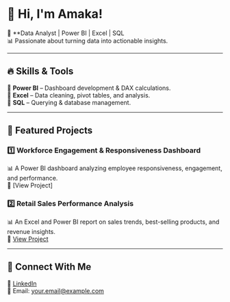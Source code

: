 # 👋 Hi, I'm Amaka!  

🎯 **Data Analyst | Power BI | Excel | SQL  
📊 Passionate about turning data into actionable insights.   

---

## 🔥 **Skills & Tools**  
🔹 **Power BI** – Dashboard development & DAX calculations.  
🔹 **Excel** – Data cleaning, pivot tables, and analysis.  
🔹 **SQL** – Querying & database management.  
 

---

## 📌 **Featured Projects**  
### **1️⃣ Workforce Engagement & Responsiveness Dashboard**  
📊 A Power BI dashboard analyzing employee responsiveness, engagement, and performance.  
🔗 [View Project]  

### **2️⃣ Retail Sales Performance Analysis**  
📊 An Excel and Power BI report on sales trends, best-selling products, and revenue insights.  
🔗 [View Project](https://github.com/your-username/Retail_Sales_Analysis)  

---

## 🚀 **Connect With Me**  
🔗 [LinkedIn](https://linkedin.com/in/your-profile)  
📧 Email: your.email@example.com  


<!---
Chiamaka-bit/Chiamaka-bit is a ✨ special ✨ repository because its `README.md` (this file) appears on your GitHub profile.
You can click the Preview link to take a look at your changes.
--->
